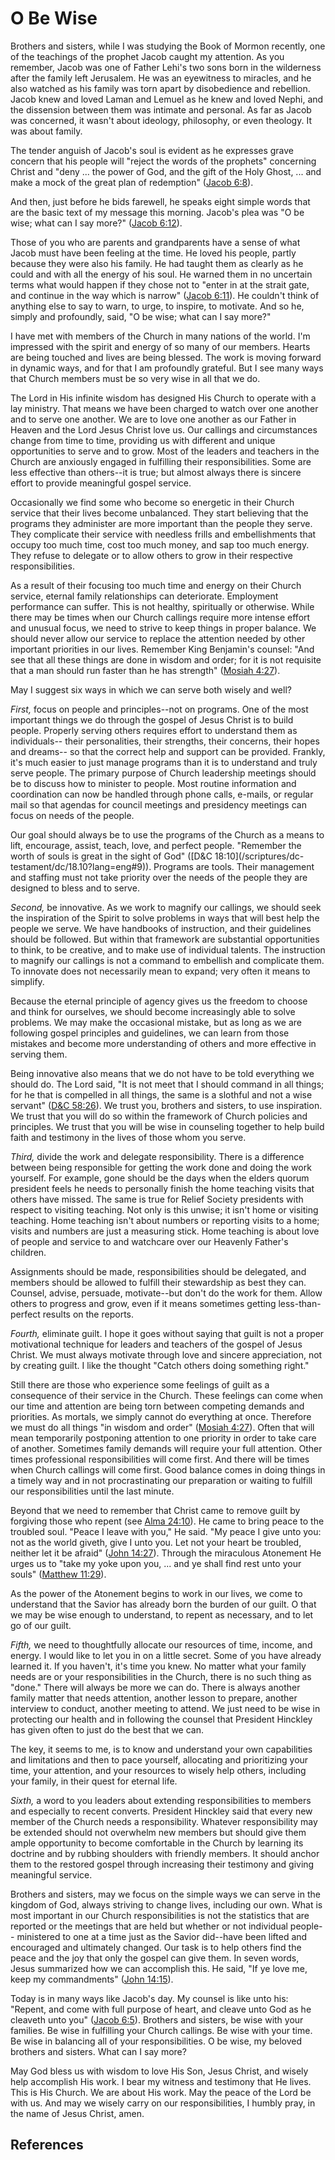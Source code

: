 # O Be Wise

Brothers and sisters, while I was studying the Book of Mormon recently, one of
the teachings of the prophet Jacob caught my attention. As you remember, Jacob
was one of Father Lehi's two sons born in the wilderness after the family left
Jerusalem. He was an eyewitness to miracles, and he also watched as his family
was torn apart by disobedience and rebellion. Jacob knew and loved Laman and
Lemuel as he knew and loved Nephi, and the dissension between them was
intimate and personal. As far as Jacob was concerned, it wasn't about
ideology, philosophy, or even theology. It was about family.

The tender anguish of Jacob's soul is evident as he expresses grave concern
that his people will "reject the words of the prophets" concerning Christ and
"deny ... the power of God, and the gift of the Holy Ghost, ... and make a mock of
the great plan of redemption" ([Jacob
6:8](/scriptures/bofm/jacob/6.8?lang=eng#7)).

And then, just before he bids farewell, he speaks eight simple words that are
the basic text of my message this morning. Jacob's plea was "O be wise; what
can I say more?" ([Jacob 6:12](/scriptures/bofm/jacob/6.12?lang=eng#11)).

Those of you who are parents and grandparents have a sense of what Jacob must
have been feeling at the time. He loved his people, partly because they were
also his family. He had taught them as clearly as he could and with all the
energy of his soul. He warned them in no uncertain terms what would happen if
they chose not to "enter in at the strait gate, and continue in the way which
is narrow" ([Jacob 6:11](/scriptures/bofm/jacob/6.11?lang=eng#10)). He
couldn't think of anything else to say to warn, to urge, to inspire, to
motivate. And so he, simply and profoundly, said, "O be wise; what can I say
more?"

I have met with members of the Church in many nations of the world. I'm
impressed with the spirit and energy of so many of our members. Hearts are
being touched and lives are being blessed. The work is moving forward in
dynamic ways, and for that I am profoundly grateful. But I see many ways that
Church members must be so very wise in all that we do.

The Lord in His infinite wisdom has designed His Church to operate with a lay
ministry. That means we have been charged to watch over one another and to
serve one another. We are to love one another as our Father in Heaven and the
Lord Jesus Christ love us. Our callings and circumstances change from time to
time, providing us with different and unique opportunities to serve and to
grow. Most of the leaders and teachers in the Church are anxiously engaged in
fulfilling their responsibilities. Some are less effective than others--it is
true; but almost always there is sincere effort to provide meaningful gospel
service.

Occasionally we find some who become so energetic in their Church service that
their lives become unbalanced. They start believing that the programs they
administer are more important than the people they serve. They complicate
their service with needless frills and embellishments that occupy too much
time, cost too much money, and sap too much energy. They refuse to delegate or
to allow others to grow in their respective responsibilities.

As a result of their focusing too much time and energy on their Church
service, eternal family relationships can deteriorate. Employment performance
can suffer. This is not healthy, spiritually or otherwise. While there may be
times when our Church callings require more intense effort and unusual focus,
we need to strive to keep things in proper balance. We should never allow our
service to replace the attention needed by other important priorities in our
lives. Remember King Benjamin's counsel: "And see that all these things are
done in wisdom and order; for it is not requisite that a man should run faster
than he has strength" ([Mosiah
4:27](/scriptures/bofm/mosiah/4.27?lang=eng#26)).

May I suggest six ways in which we can serve both wisely and well?

_First,_ focus on people and principles--not on programs. One of the most
important things we do through the gospel of Jesus Christ is to build people.
Properly serving others requires effort to understand them as individuals--
their personalities, their strengths, their concerns, their hopes and dreams--
so that the correct help and support can be provided. Frankly, it's much
easier to just manage programs than it is to understand and truly serve
people. The primary purpose of Church leadership meetings should be to discuss
how to minister to people. Most routine information and coordination can now
be handled through phone calls, e-mails, or regular mail so that agendas for
council meetings and presidency meetings can focus on needs of the people.

Our goal should always be to use the programs of the Church as a means to
lift, encourage, assist, teach, love, and perfect people. "Remember the worth
of souls is great in the sight of God" ([D&amp;C 18:10](/scriptures/dc-
testament/dc/18.10?lang=eng#9)). Programs are tools. Their management and
staffing must not take priority over the needs of the people they are designed
to bless and to serve.

_Second,_ be innovative. As we work to magnify our callings, we should seek
the inspiration of the Spirit to solve problems in ways that will best help
the people we serve. We have handbooks of instruction, and their guidelines
should be followed. But within that framework are substantial opportunities to
think, to be creative, and to make use of individual talents. The instruction
to magnify our callings is not a command to embellish and complicate them. To
innovate does not necessarily mean to expand; very often it means to simplify.

Because the eternal principle of agency gives us the freedom to choose and
think for ourselves, we should become increasingly able to solve problems. We
may make the occasional mistake, but as long as we are following gospel
principles and guidelines, we can learn from those mistakes and become more
understanding of others and more effective in serving them.

Being innovative also means that we do not have to be told everything we
should do. The Lord said, "It is not meet that I should command in all things;
for he that is compelled in all things, the same is a slothful and not a wise
servant" ([D&amp;C 58:26](/scriptures/dc-testament/dc/58.26?lang=eng#25)). We
trust you, brothers and sisters, to use inspiration. We trust that you will do
so within the framework of Church policies and principles. We trust that you
will be wise in counseling together to help build faith and testimony in the
lives of those whom you serve.

_Third,_ divide the work and delegate responsibility. There is a difference
between being responsible for getting the work done and doing the work
yourself. For example, gone should be the days when the elders quorum
president feels he needs to personally finish the home teaching visits that
others have missed. The same is true for Relief Society presidents with
respect to visiting teaching. Not only is this unwise; it isn't home or
visiting teaching. Home teaching isn't about numbers or reporting visits to a
home; visits and numbers are just a measuring stick. Home teaching is about
love of people and service to and watchcare over our Heavenly Father's
children.

Assignments should be made, responsibilities should be delegated, and members
should be allowed to fulfill their stewardship as best they can. Counsel,
advise, persuade, motivate--but don't do the work for them. Allow others to
progress and grow, even if it means sometimes getting less-than-perfect
results on the reports.

_Fourth,_ eliminate guilt. I hope it goes without saying that guilt is not a
proper motivational technique for leaders and teachers of the gospel of Jesus
Christ. We must always motivate through love and sincere appreciation, not by
creating guilt. I like the thought "Catch others doing something right."

Still there are those who experience some feelings of guilt as a consequence
of their service in the Church. These feelings can come when our time and
attention are being torn between competing demands and priorities. As mortals,
we simply cannot do everything at once. Therefore we must do all things "in
wisdom and order" ([Mosiah 4:27](/scriptures/bofm/mosiah/4.27?lang=eng#26)).
Often that will mean temporarily postponing attention to one priority in order
to take care of another. Sometimes family demands will require your full
attention. Other times professional responsibilities will come first. And
there will be times when Church callings will come first. Good balance comes
in doing things in a timely way and in not procrastinating our preparation or
waiting to fulfill our responsibilities until the last minute.

Beyond that we need to remember that Christ came to remove guilt by forgiving
those who repent (see [Alma 24:10](/scriptures/bofm/alma/24.10?lang=eng#9)).
He came to bring peace to the troubled soul. "Peace I leave with you," He
said. "My peace I give unto you: not as the world giveth, give I unto you. Let
not your heart be troubled, neither let it be afraid" ([John
14:27](/scriptures/nt/john/14.27?lang=eng#26)). Through the miraculous
Atonement He urges us to "take my yoke upon you, ... and ye shall find rest unto
your souls" ([Matthew 11:29](/scriptures/nt/matt/11.29?lang=eng#28)).

As the power of the Atonement begins to work in our lives, we come to
understand that the Savior has already born the burden of our guilt. O that we
may be wise enough to understand, to repent as necessary, and to let go of our
guilt.

_Fifth,_ we need to thoughtfully allocate our resources of time, income, and
energy. I would like to let you in on a little secret. Some of you have
already learned it. If you haven't, it's time you knew. No matter what your
family needs are or your responsibilities in the Church, there is no such
thing as "done." There will always be more we can do. There is always another
family matter that needs attention, another lesson to prepare, another
interview to conduct, another meeting to attend. We just need to be wise in
protecting our health and in following the counsel that President Hinckley has
given often to just do the best that we can.

The key, it seems to me, is to know and understand your own capabilities and
limitations and then to pace yourself, allocating and prioritizing your time,
your attention, and your resources to wisely help others, including your
family, in their quest for eternal life.

_Sixth,_ a word to you leaders about extending responsibilities to members and
especially to recent converts. President Hinckley said that every new member
of the Church needs a responsibility. Whatever responsibility may be extended
should not overwhelm new members but should give them ample opportunity to
become comfortable in the Church by learning its doctrine and by rubbing
shoulders with friendly members. It should anchor them to the restored gospel
through increasing their testimony and giving meaningful service.

Brothers and sisters, may we focus on the simple ways we can serve in the
kingdom of God, always striving to change lives, including our own. What is
most important in our Church responsibilities is not the statistics that are
reported or the meetings that are held but whether or not individual people--
ministered to one at a time just as the Savior did--have been lifted and
encouraged and ultimately changed. Our task is to help others find the peace
and the joy that only the gospel can give them. In seven words, Jesus
summarized how we can accomplish this. He said, "If ye love me, keep my
commandments" ([John 14:15](/scriptures/nt/john/14.15?lang=eng#14)).

Today is in many ways like Jacob's day. My counsel is like unto his: "Repent,
and come with full purpose of heart, and cleave unto God as he cleaveth unto
you" ([Jacob 6:5](/scriptures/bofm/jacob/6.5?lang=eng#4)). Brothers and
sisters, be wise with your families. Be wise in fulfilling your Church
callings. Be wise with your time. Be wise in balancing all of your
responsibilities. O be wise, my beloved brothers and sisters. What can I say
more?

May God bless us with wisdom to love His Son, Jesus Christ, and wisely help
accomplish His work. I bear my witness and testimony that He lives. This is
His Church. We are about His work. May the peace of the Lord be with us. And
may we wisely carry on our responsibilities, I humbly pray, in the name of
Jesus Christ, amen.

## References

